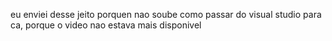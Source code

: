 eu enviei desse jeito porquen nao soube como passar do visual studio para ca, porque o video nao estava mais disponivel
